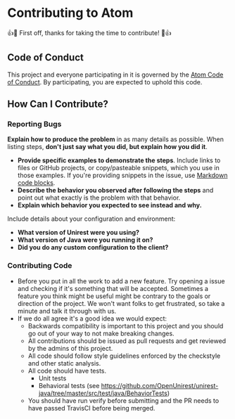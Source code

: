 # Contributing to Atom

:+1::tada: First off, thanks for taking the time to contribute! :tada::+1:

## Code of Conduct

This project and everyone participating in it is governed by the [Atom Code of Conduct](CODE_OF_CONDUCT.md). By participating, you are expected to uphold this code.

## How Can I Contribute?

### Reporting Bugs
**Explain how to produce the problem** in as many details as possible. When listing steps, **don't just say what you did, but explain how you did it**.
* **Provide specific examples to demonstrate the steps**. Include links to files or GitHub projects, or copy/pasteable snippets, which you use in those examples. If you're providing snippets in the issue, use [Markdown code blocks](https://help.github.com/articles/markdown-basics/#multiple-lines).
* **Describe the behavior you observed after following the steps** and point out what exactly is the problem with that behavior.
* **Explain which behavior you expected to see instead and why.**

Include details about your configuration and environment:

* **What version of Unirest were you using?**
* **What version of Java were you running it on?**
* **Did you do any custom configuration to the client?**


### Contributing Code

* Before you put in all the work to add a new feature. Try opening a issue and checking if it's something that will be accepted. Sometimes a feature you think might be useful might be contrary to the goals or direction of the project. We won't want folks to get frustrated, so take a minute and talk it through with us.
* If we do all agree it's a good idea we would expect:
   * Backwards compatibility is important to this project and you should go out of your way to not make breaking changes.
   * All contributions should be issued as pull requests and get reviewed by the admins of this project.
   * All code should follow style guidelines enforced by the checkstyle and other static analysis.
   * All code should have tests.
      * Unit tests
      * Behavioral tests (see https://github.com/OpenUnirest/unirest-java/tree/master/src/test/java/BehaviorTests)
  * You should have run verify before submitting and the PR needs to have passed TravisCI before being merged.

